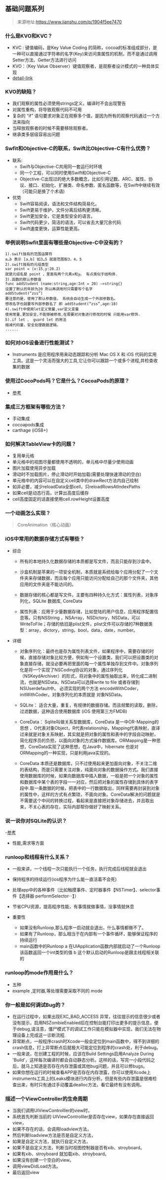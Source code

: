 ## 基础问题系列
> 来源地址:https://www.jianshu.com/p/1904f5ee7470

###  什么是KVO和KVC？  
- KVC : 键值编码，是Key Value Coding 的简称，cocoa的标准组成部分，是一种可以直接通过字符串的名字(Key)来访问类属性的机制，而不是通过调用Setter方法、Getter方法进行访问
- KVO：（Key Value Observer）键值观察者，是观察者设计模式的一种具体实现
- [detail-link](https://www.jianshu.com/p/10408579fae0)

### KVO的缺陷？

- 我们观察的属性必须使用strings定义，编译时不会出现警告
- 对属性重构，将导致观察代码不可用
- 复杂的 “if” 语句要求对象正在观察多个值，是因为所有的观察代码通过一个方法来指向
- 当释放观察者的时候不需要移除观察者。
- 继承类多层级容易出问题


### Swfit和Objective-C的联系，Swift比Objective-C有什么优势？
- 联系: 
	- Swift与Objective-C共用同一套运行时环境
	- 同一个工程，可以同时使用Swift和Objective-C
	- Objective-C出现过的绝大多数概念，比如引用记数、ARC、属性、协议、接口、初始化、扩展类、命名参数、匿名函数等，在Swift中继续有效（可能只是换了个术语)
- 优势
	- Swift容易阅读，语法和文件结构简易化。
	- Swift更易于维护，文件分离后结构更清晰。
	- Swift更加安全，它是类型安全的语言。
	- Swift代码更少，简洁的语法，可以省去大量冗余代码
	- Swift速度更快，运算性能更高。

### 举例说明Swfit里面有哪些是Objective-C中没有的？

```
1).swift独有的范围运算符
a…b 表示 [a,b] 如3…5 就是范围取3，4，5
2).swift独有的元组类型
var point = (x:15,y:20.2)
就是元组名是 point ，里面有两个元素x和y。 有点类似于结构体.
3).函数的默认参数值
func addStudent (name:string,age:Int = 20) –>string{}
设置了默认的年龄为20 所以再调用时只需要写个名字
addStudent(“zss”)
要注意的是，使用了默认参数值， 系统会自动生成一个外部参数名。
想改名字也就要写外部参数名了 即 addStudent(“zss”,age:18)
4).swift中使用let定义常量,var定义变量
使用常量,更加安全,不能够被修改,在需要对对象进行修改的时候 只能用var修饰.
5).if let 、 guard let 的用法
缩减代码量，安全处理数据逻辑。
......

```


### 如何对iOS设备进行性能测试？
- Instruments 是应用程序用来动态跟踪和分析 Mac OS X 和 iOS 代码的实用工具。这是一个灵活而强大的工具,它让你可以跟踪一个或多个进程,并检查收集的数据

### 使用过CocoPods吗？它是什么？CocoaPods的原理？ 
- [参考](interview-iOS-4.md)

### 集成三方框架有哪些方法？
- 手动集成
- cocoapods集成
- carthage (iOS8+)

### 如何解决TableView卡的问题？

* 复用单元格
* 单元格中的视图尽量都使用不透明的，单元格中尽量少使用动画
* 图片加载使用异步加载
* 滑动时不加载图片，停止滑动时开始加载(需要处理快速滑动的空白)
* 单元格中的内容可以在自定义cell类中的drawRect方法内自己绘制
* 如非必要，减少reloadData全部cell，只reloadRowsAtIndexPaths
* 如果cell是动态行高，计算出高度后缓存
* cell高度固定的话直接使用cell.rowHeight设置高度


### 一个动画怎么实现？ 
>  CoreAnimation（核心动画）

### iOS中常用的数据存储方式有哪些？
- 综合	
	- 所有的本地持久化数据存储的本质都是写文件，而且只能存到沙盒中。
	- 沙盒机制是苹果的一项安全机制，本质就是系统给每个应用分配了一个文件夹来存储数据，而且每个应用只能访问分配给自己的那个文件夹，其他应用的文件夹是不能访问的。
	- 数据存储的核心都是写文件。主要有四种持久化方式：属性列表，对象序列化，SQLite 数据库, CoreData
	
	- 属性列表：应用于少量数据存储，比如登陆的用户信息，应用程序配置信息等。只有NSString ，NSArray，NSDictory，NSData，可以WriteToFile；存储的依旧是plist文件，plist文件可以存储的7种数据类型：array，dictory，string，bool，data，date，number。

- 详细
	- 对象序列化：最终也是存为属性列表文件，如果程序中，需要存储的时候，直接存储对象比较方便，例如有一个设置类，我们可以把设置类的对象直接存储，就没必要再把里面的每一个属性单独存到文件中。对象序列化是将一个实现了NSCoding协议的对象，通过序列化（NSKeydArchiver）的形式，将对象中的属性抽取出来，转化成二进制流，也就是NSData，NSData可以选择write to file 或者存储到NSUserdefault中。 必须实现的两个方法 encodeWithCoder，initWithCoder。对象序列化的本质就是 对象NSData。

	- SQLite： 适合大量，重复，有规律的数据存储。而且频繁的读取，删除，过滤数据，这种适合使用数据库 (iOS 使用第三方FMDB)

	- CoreData： Sqlite叫做关系型数据库，CoreData 是一中OR-Mapping的思想 ，O代表对象Object，R代表relationship，Mapping代表映射，直译过来就是对象关系映射，其实就是把对象的属性和表中的字段自动映射，简化程序员的负担，以面向对象的方式操作数据库。ORMapping是一种思想，CoreData实现了这种思想，在Java中，hibernate 也是对ORMapping的一种实现，只是利用java实现的。
	- CoreData 本质还是数据库，只不过使用起来更加面向对象，不关注二维的表结构，而是只需要关注对象，纯面向对象的数据操作方式。我们直接使用数据库的时候，如果向数据库中插入数据，一般是把一个对象的属性和数据库中某个表的字段一一对应，然后把对象的属性存储到具体的表字段中.取一条数据的时候，把表中的一行数据取出，同样需要再封装到对象的属性中，这样的方式有点繁琐，不面向对象。CoreData解决的问题就是不需要这个中间的转换过程，看起来是直接把对象存储进去，并且取出来，不关心表的存在，实际内部帮你做好了映射关系。


### 说一说你对SQLite的认识？
-[参考](https://zhuanlan.zhihu.com/p/23911987)
- 性能,需求等方面

### runloop和线程有什么关系？

- 一般来讲，一个线程一次只能执行一个任务，执行完成后线程就会退出
- 保持程序的持续运行(ios程序为什么能一直活着不会死)
- 处理app中的各种事件（比如触摸事件、定时器事件【NSTimer】、selector事件【选择器·performSelector···】）
- 节省CPU资源，提高程序性能，有事情就做事情，没事情就休息

- 重要性
	- 如果没有Runloop,那么程序一启动就会退出，什么事情都做不了。
	- 如果有了Runloop，那么相当于在内部有一个事件循环，能够保证程序的持续运行
	- main函数中的Runloop a 在UIApplication函数内部就启动了一个Runloop 该函数返回一个int类型的值 b 这个默认启动的Runloop是跟主线程相关联的


### runloop的mode作用是什么？
- 五种
- example ,定时器,等处理需要采取不同的 mode 

### 你一般是如何调试Bug的？
- 在运行过程中，如果出现EXC_BAD_ACCESS 异常，往往提示的信息很少或者没有提示，启用NSZombieEnabled后在控制台能打印出更多的提示信息，便于debug,请注意，僵尸模式下的调试工作只能在模拟器中实现，我们无法在物理设备上完成这一诊断流程.
- 异常断点，一般程序crash时Xcode一般会定位到main函数中，得不到详细的crash信息，打上异常断点后就极大可能定位到程序的crash处，利于debug。
- 一般来说，在创建工程的时候，应该在Build Settings启用Analyze During 'Build'，这样每次编译时都会自动静态分析。这样的话，写完一小段代码之后，就马上知道是否存在内存泄露或其他bug问题，并且可以修bugs。
- 如果你想在运行的时候查看APP是否存在内存泄露，你可以使用Xcode上instruments工具上的Leaks模块进行内存分析。但是有些内存泄露是很难检查出来，有时只有通过手动覆盖dealloc方法，看它最终有没有调用。

### 描述一个ViewController的生命周期
* 当我们调用UIViewControlller的view时，
* 系统首先判断当前的 UIViewControlller是否存在view，如果存在直接返回view，
* 如果不存在的话，会调用loadview方法，
* 然后判断loadview方法是否是自定义方法，
* 如果是自定义方法，就执行自定义方法，
* 如果不是自定义方法，判断当时视图控制器是否有xib、stroyboard。
* 如果有xib、stroyboard 就加载xib、stroyboard。
* 如果没有创建一个空白的view。
* 调用viewDidLoad方法。
* 最后返回view

